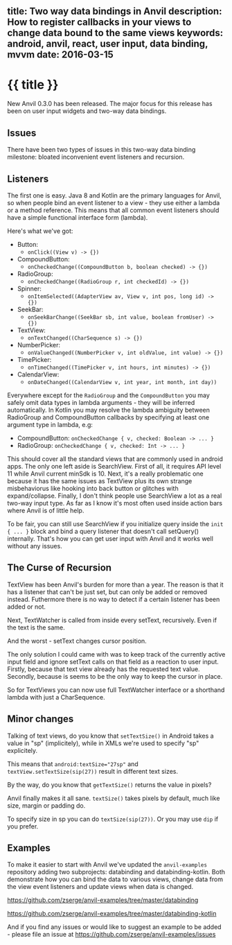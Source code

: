 title: Two way data bindings in Anvil
description: How to register callbacks in your views to change data bound to the same views
keywords: android, anvil, react, user input, data binding, mvvm
date: 2016-03-15
---

# {{ title }}

New Anvil 0.3.0 has been released. The major focus for this release has been on user
input widgets and two-way data bindings.

## Issues

There have been two types of issues in this two-way data binding milestone:
bloated inconvenient event listeners and recursion.

## Listeners

The first one is easy. Java 8 and Kotlin are the primary languages for Anvil,
so when people bind an event listener to a view - they use either a lambda or a
method reference. This means that all common event listeners should have a
simple functional interface form (lambda).

Here's what we've got:

* Button:
	- `onClick((View v) -> {})`
* CompoundButton:
	- `onCheckedChange((CompoundButton b, boolean checked) -> {})`
* RadioGroup:
	- `onCheckedChange((RadioGroup r, int checkedId) -> {})`
* Spinner:
	- `onItemSelected((AdapterView av, View v, int pos, long id) -> {})`
* SeekBar:
	- `onSeekBarChange((SeekBar sb, int value, boolean fromUser) -> {})`
* TextView:
	- `onTextChanged((CharSequence s) -> {})`
* NumberPicker:
	- `onValueChanged((NumberPicker v, int oldValue, int value) -> {})`
* TimePicker:
	- `onTimeChanged((TimePicker v, int hours, int minutes) -> {})`
* CalendarView:
	- `onDateChanged((CalendarView v, int year, int month, int day))`

Everywhere except for the `RadioGroup` and the `CompoundButton` you may safely
omit data types in lambda arguments - they will be inferred automatically. In
Kotlin you may resolve the lambda ambiguity between RadioGroup and
CompoundButton callbacks by specifying at least one argument type in lambda, e.g:

* CompoundButton: `onCheckedChange { v, checked: Boolean -> ... }`
* RadioGroup: `onCheckedChange { v, checked: Int -> ... }`

This should cover all the standard views that are commonly used in android
apps. The only one left aside is SearchView. First of all, it requires API
level 11 while Anvil current minSdk is 10. Next, it's a really problematic one
because it has the same issues as TextView plus its own strange misbehaviorus
like hooking into back button or glitches with expand/collapse. Finally, I
don't think people use SearchView a lot as a real two-way input type. As far as
I know it's most often used inside action bars where Anvil is of little help.

To be fair, you can still use SearchView if you initialize query inside the
`init { ... }` block and bind a query listener that doesn't call setQuery()
internally. That's how you can get user input with Anvil and it works well
without any issues.

## The Curse of Recursion

TextView has been Anvil's burden for more than a year. The reason is that it
has a listener that can't be just set, but can only be added or removed
instead.  Futhermore there is no way to detect if a certain listener has been
added or not.

Next, TextWatcher is called from inside every setText, recursively. Even if the
text is the same.

And the worst - setText changes cursor position.

The only solution I could came with was to keep track of the currently active
input field and ignore setText calls on that field as a reaction to user input.
Firstly, because that text view already has the requested text value. Secondly,
because is seems to be the only way to keep the cursor in place.

So for TextViews you can now use full TextWatcher interface or a shorthand
lambda with just a CharSequence.

## Minor changes

Talking of text views, do you know that `setTextSize()` in Android takes a
value in "sp" (implicitely), while in XMLs we're used to specify "sp"
explicitely.

This means that `android:textSize="27sp"` and `textView.setTextSize(sip(27))`
result in different text sizes.

By the way, do you know that `getTextSize()` returns the value in pixels?

Anvil finally makes it all sane. `textSize()` takes pixels by default, much
like size, margin or padding do.

To specify size in sp you can do `textSize(sip(27))`. Or you may use `dip` if
you prefer.

## Examples

To make it easier to start with Anvil we've updated the `anvil-examples`
repository adding two subprojects: databinding and databinding-kotlin. Both
demonstrate how you can bind the data to various views, change data from the
view event listeners and update views when data is changed.

https://github.com/zserge/anvil-examples/tree/master/databinding

https://github.com/zserge/anvil-examples/tree/master/databinding-kotlin

And if you find any issues or would like to suggest an example to be added -
please file an issue at https://github.com/zserge/anvil-examples/issues
